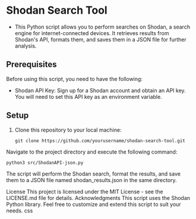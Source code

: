 # Shodan Search Tool

- This Python script allows you to perform searches on Shodan, a search engine for internet-connected devices. It retrieves results from Shodan's API, formats them, and saves them in a JSON file for further analysis.

## Prerequisites

Before using this script, you need to have the following:

- Shodan API Key: Sign up for a Shodan account and obtain an API key. You will need to set this API key as an environment variable.

## Setup

1. Clone this repository to your local machine:

   ```
   git clone https://github.com/yourusername/shodan-search-tool.git
   ```
Navigate to the project directory and execute the following command:

   ```
   python3 src/ShodanAPI-json.py
   ```
   


The script will perform the Shodan search, format the results, and save them to a JSON file named shodan_results.json in the same directory.

License
This project is licensed under the MIT License - see the LICENSE.md file for details.
Acknowledgments
This script uses the Shodan Python library.
Feel free to customize and extend this script to suit your needs.
css


